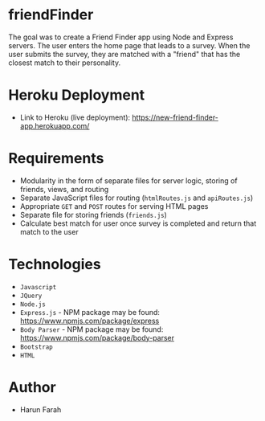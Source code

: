 # friendFinder


The goal was to create a Friend Finder app  using Node and Express servers. The user enters the home page that leads to a survey. When the user submits the survey, they are matched with a "friend" that has the closest match to their personality.

# Heroku Deployment

+ Link to Heroku (live deployment):  https://new-friend-finder-app.herokuapp.com/

# Requirements

+ Modularity in the form of separate files for server logic, storing of friends, views, and routing
+ Separate JavaScript files for routing (```htmlRoutes.js``` and ```apiRoutes.js```)
+ Appropriate ```GET``` and ```POST``` routes for serving HTML pages
+ Separate file for storing friends (```friends.js```)
+ Calculate best match for user once survey is completed and return that match to the user

# Technologies 

+ ```Javascript```
+ ```JQuery```
+ ```Node.js```
+ ```Express.js``` - NPM package may be found: https://www.npmjs.com/package/express
+ ```Body Parser``` - NPM package may be found: https://www.npmjs.com/package/body-parser
+ ```Bootstrap```
+ ```HTML```  

# Author
+ Harun Farah
